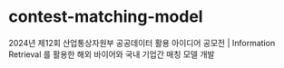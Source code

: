 # contest-matching-model
2024년 제12회 산업통상자원부 공공데이터 활용 아이디어 공모전 | Information Retrieval 를 활용한 해외 바이어와 국내 기업간 매칭 모델 개발
